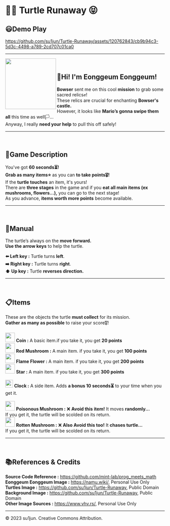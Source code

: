 <h1>🐢💦 Turtle Runaway 😝</h1>
<h2>😃Demo Play</h2>

https://github.com/su1jun/Turtle-Runaway/assets/120762843/cb9b94c3-5d3c-4498-a789-2cd707c01ca0
<hr>

<img width="160px" padding="20px" margin="20px"  align="left" src="https://github.com/su1jun/su1jun/assets/120762843/1bb84824-bddf-41aa-b144-f300254218ff"/>
<br>
<p>
<h2><b>👋Hi! I'm Eonggeum Eonggeum!</b></h2>
<b>Bowser</b> sent me on this cool <b>mission</b> to grab some sacred relics✊!<br>
These relics are crucial for enchanting <b>Bowser's castle.</b><br>
However, it looks like <b>Mario’s gonna swipe them all</b> this time as well🏳️...<br>
Anyway, I really <b>need your help</b> to pull this off safely!<br>
</p>
<hr><br>

<h2>📒Game Description</h2>
<p>
You've got <b>60 seconds⏳!</b><br>
<b>Grab as many items⭐</b> as you can <b>to take points🎖️!</b><br>
If the <b>turtle touches</b> an item, it's yours!<br>
There are <b>three stages</b> in the game and if you <b>eat all main items (ex mushrooms, flowers...),</b> you can go to the next stage!<br>
As you advance, <b>items worth more points</b> become available.<br>
</p>
<hr><br>

<h2>📃Manual</h2>
<p>
The turtle’s always on the <b>move forward.</b><br>
<b>Use the arrow keys</b> to help the turtle.<br>

<b>⬅️ Left key :</b> Turtle turns <b>left</b>.<br>
<b>➡️ Right key :</b> Turtle turns <b>right</b>.<br>
<b>⬆️ Up key :</b> Turtle <b>reverses direction.</b><br>
</p>
<hr><br>

<h2>📋Items</h2>
<p>
These are the objects the turtle <b>must collect</b> for its mission.<br>
<b>Gather as many as possible</b> to raise your score🎖️!<br>
<br>
<img width="30px" ppadding='10px' src="https://github.com/su1jun/su1jun/assets/120762843/56a71d36-fa83-4e1a-8ffe-63f03418baa1"/> <b>Coin :</b> A basic item.if you take it, you get <b>20 points</b><br>
<img width="30px" ppadding='10px' src="https://github.com/su1jun/su1jun/assets/120762843/5ce9fa6f-0f50-44af-8aa3-dc6d3e10f581"/> <b>Red Mushroom :</b> A main item. if you take it, you get <b>100 points</b><br>
<img width="30px" ppadding='10px' src="https://github.com/su1jun/su1jun/assets/120762843/3dca0429-1f6c-465e-bb65-be9f493b927e"/> <b>Flame Flower :</b> A main item. if you take it, you get <b>200 points</b><br>
<img width="30px" ppadding='10px' src="https://github.com/su1jun/su1jun/assets/120762843/14d90a22-7b7c-4676-9793-910b2960ed3e"/> <b>Star :</b> A main item. if you take it, you get <b>300 points</b><br>
<br>
<img width="24px" ppadding='10px' src="https://github.com/su1jun/su1jun/assets/120762843/0c29ea23-1e3a-4a54-b108-fa3b0f4aa6df"/> <b>Clock :</b> A side item. Adds <b>a bonus 10 seconds⏳</b> to your time when you get it.<br>
<br>
<img width="30px" ppadding='10px' src="https://github.com/su1jun/su1jun/assets/120762843/282b8703-681e-4613-96f6-90c999a627ed"/> <b>Poisonous Mushroom :</b> ❌ <b>Avoid this item!</b> It moves <b>randomly...</b> <br>If you get it, the turtle will be scolded on its return.<br>
<img width="30px" ppadding='10px' src="https://github.com/su1jun/su1jun/assets/120762843/b9fd6c60-e1c7-477c-83f8-67fcf16319f8"/> <b>Rotten Mushroom :</b> ❌ <b>Also Avoid this too!</b> It <b>chases turtle...</b> <br>If you get it, the turtle will be scolded on its return.<br>
</p>
<hr><br>

<h2>📚References & Credits</h2>
<p>
    <b>Source Code Reference :</b> <a href="https://github.com/mint-lab/prog_meets_math">https://github.com/mint-lab/prog_meets_math</a><br>
    <b>Eonggeum Eonggeum Image :</b> <a href="https://namu.wiki/">https://namu.wiki/</a>, Personal Use Only<br>
    <b>Turtles Image :</b> <a href="https://github.com/su1jun/Turtle-Runaway">https://github.com/su1jun/Turtle-Runaway</a>, Public Domain<br>
    <b>Background Image :</b> <a href="https://github.com/su1jun/Turtle-Runaway">https://github.com/su1jun/Turtle-Runaway</a>, Public Domain<br>
    <b>Other Image Sources :</b> <a href="https://www.vhv.rs/">https://www.vhv.rs/</a>, Personal Use Only<br>
</p>

<hr>

<p>© 2023 su1jun. Creative Commons Attribution.</p>
 
